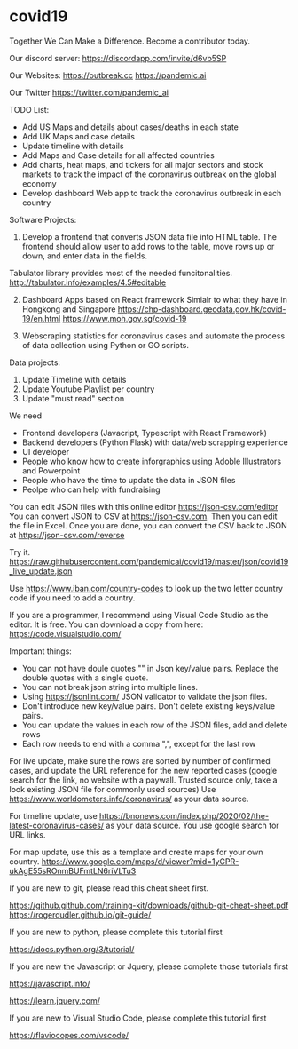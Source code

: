 # covid19

Together We Can Make a Difference. Become a contributor today.

Our discord server:
https://discordapp.com/invite/d6vb5SP

Our Websites:
https://outbreak.cc
https://pandemic.ai

Our Twitter
https://twitter.com/pandemic_ai

TODO List:
- Add US Maps and details about cases/deaths in each state
- Add UK Maps and case details
- Update timeline with details
- Add Maps and Case details for all affected countries
- Add charts, heat maps, and tickers for all major sectors and stock markets to track the impact of the coronavirus outbreak on the global economy
- Develop dashboard Web app to track the coronavirus outbreak in each country

Software Projects:

1) Develop a frontend that converts JSON data file into HTML table. 
The frontend should allow user to add rows to the table, move rows up or down, and enter data in the fields.

Tabulator library provides most of the needed funcitonalities.
http://tabulator.info/examples/4.5#editable

2) Dashboard Apps based on React framework
Simialr to what they have in Hongkong and Singapore
https://chp-dashboard.geodata.gov.hk/covid-19/en.html
https://www.moh.gov.sg/covid-19

3) Webscraping statistics for coronavirus cases and automate the process of data collection using Python or GO scripts.

Data projects:
1) Update Timeline with details
2) Update Youtube Playlist per country
3) Update "must read" section

We need
- Frontend developers (Javacript, Typescript with React Framework)
- Backend developers (Python Flask) with data/web scrapping experience
- UI developer
- People who know how to create inforgraphics using Adoble Illustrators and Powerpoint
- People who have the time to update the data in JSON files
- Peolpe who can help with fundraising

You can edit JSON files with this online editor https://json-csv.com/editor
You can convert JSON to CSV at https://json-csv.com. Then you can edit the file in Excel. Once you are done, you can convert the CSV back to JSON at https://json-csv.com/reverse

Try it.  https://raw.githubusercontent.com/pandemicai/covid19/master/json/covid19_live_update.json

Use https://www.iban.com/country-codes to look up the two letter country code if you need to add a country.

If you are a programmer, I recommend using Visual Code Studio as the editor. It is free. You can download a copy from here:
https://code.visualstudio.com/

Important things:
- You can not have doule quotes "" in Json key/value pairs. Replace the double quotes with a single quote.
- You can not break json string into multiple lines.
- Using https://jsonlint.com/ JSON validator to validate the json files.
- Don't introduce new key/value pairs. Don't delete existing keys/value pairs.
- You can update the values in each row of the JSON files, add and delete rows
- Each row needs to end with a comma ",", except for the last row

For live update, make sure the rows are sorted by number of confirmed cases, and update the URL reference for the new reported cases (google search for the link, no website with a paywall. Trusted source only, take a look existing JSON file for commonly used sources)
Use  https://www.worldometers.info/coronavirus/ as your data source.

For timeline update,  use https://bnonews.com/index.php/2020/02/the-latest-coronavirus-cases/ as your data source. You use google search for URL links.

For map update, use this as a template and create maps for your own country.
https://www.google.com/maps/d/viewer?mid=1yCPR-ukAgE55sROnmBUFmtLN6riVLTu3

If you are new to git, please read this cheat sheet first.

https://github.github.com/training-kit/downloads/github-git-cheat-sheet.pdf
https://rogerdudler.github.io/git-guide/

If you are new to python, please complete this tutorial first

https://docs.python.org/3/tutorial/

If you are new the Javascript or Jquery, please complete those tutorials first

https://javascript.info/

https://learn.jquery.com/

If you are new to Visual Studio Code, please complete this tutorial first

https://flaviocopes.com/vscode/


